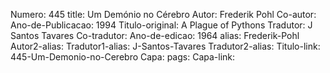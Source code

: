 Numero: 445
title: Um Demónio no Cérebro
Autor: Frederik Pohl
Co-autor: 
Ano-de-Publicacao: 1994
Titulo-original: A Plague of Pythons
Tradutor: J Santos Tavares
Co-tradutor: 
Ano-de-edicao: 1964
alias: Frederik-Pohl
Autor2-alias: 
Tradutor1-alias: J-Santos-Tavares
Tradutor2-alias: 
Titulo-link: 445-Um-Demonio-no-Cerebro
Capa: 
pags: 
Capa-link: 